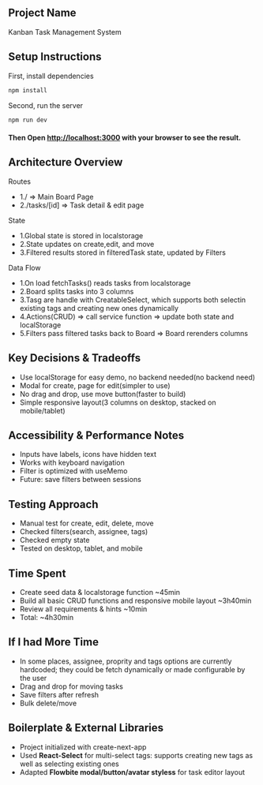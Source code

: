 ## Project Name

Kanban Task Management System

## Setup Instructions

First, install dependencies

```bash
npm install
```

Second, run the server

```bash
npm run dev
```

#### Then Open [http://localhost:3000](http://localhost:3000) with your browser to see the result.

## Architecture Overview

Routes

- 1./ => Main Board Page
- 2./tasks/[id] => Task detail & edit page

State

- 1.Global state is stored in localstorage
- 2.State updates on create,edit, and move
- 3.Filtered results stored in filteredTask state, updated by Filters

Data Flow

- 1.On load fetchTasks() reads tasks from localstorage
- 2.Board splits tasks into 3 columns
- 3.Tasg are handle with CreatableSelect, which supports both selectin existing tags and creating new ones dynamically
- 4.Actions(CRUD) => call service function => update both state and localStorage
- 5.Filters pass filtered tasks back to Board => Board rerenders columns

## Key Decisions & Tradeoffs

- Use localStorage for easy demo, no backend needed(no backend need)
- Modal for create, page for edit(simpler to use)
- No drag and drop, use move button(faster to build)
- Simple responsive layout(3 columns on desktop, stacked on mobile/tablet)

## Accessibility & Performance Notes

- Inputs have labels, icons have hidden text
- Works with keyboard navigation
- Filter is optimized with useMemo
- Future: save filters between sessions

## Testing Approach

- Manual test for create, edit, delete, move
- Checked filters(search, assignee, tags)
- Checked empty state
- Tested on desktop, tablet, and mobile

## Time Spent

- Create seed data & localstorage function ~45min
- Build all basic CRUD functions and responsive mobile layout ~3h40min
- Review all requirements & hints ~10min
- Total: ~4h30min

## If I had More Time

- In some places, assignee, proprity and tags options are currently hardcoded; they could be fetch dynamically or made configurable by the user
- Drag and drop for moving tasks
- Save filters after refresh
- Bulk delete/move

## Boilerplate & External Libraries

- Project initialized with create-next-app
- Used **React-Select** for multi-select tags: supports creating new tags as well as selecting existing ones
- Adapted **Flowbite modal/button/avatar styless** for task editor layout
